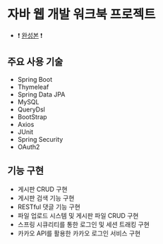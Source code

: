 # 자바 웹 개발 워크북 프로젝트

- :exclamation: <a href="https://www.github.com/ckck24">완성본</a> :exclamation:

## 주요 사용 기술

- Spring Boot
- Thymeleaf
- Spring Data JPA
- MySQL
- QueryDsl
- BootStrap
- Axios
- JUnit
- Spring Security
- OAuth2

## 기능 구현

- 게시판 CRUD 구현
- 게시판 검색 기능 구현
- RESTful 댓글 기능 구현
- 파일 업로드 시스템 및 게시판 파일 CRUD 구현
- 스프링 시큐리티를 통한 로그인 및 세션 트래킹 구현
- 카카오 API를 활용한 카카오 로그인 서비스 구현
